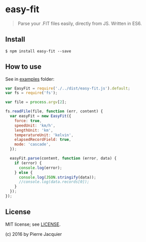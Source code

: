 # easy-fit

> Parse your .FIT files easily, directly from JS.
> Written in ES6.


## Install

```
$ npm install easy-fit --save
```

## How to use

See in [examples](./examples) folder:

```javascript
var EasyFit = require('./../dist/easy-fit.js').default;
var fs = require('fs');

var file = process.argv[2];

fs.readFile(file, function (err, content) {
  var easyFit = new EasyFit({
    force: true,
    speedUnit: 'km/h',
    lengthUnit: 'km',
    temperatureUnit: 'kelvin',
    elapsedRecordField: true,
    mode: 'cascade',
  });

  easyFit.parse(content, function (error, data) {
    if (error) {
      console.log(error);
    } else {
      console.log(JSON.stringify(data));
      //console.log(data.records[0]);
    }
  });
});
```

## License

MIT license; see [LICENSE](./LICENSE).

(c) 2016 by Pierre Jacquier
